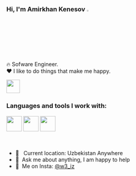 ### Hi, I'm Amirkhan Kenesov <img src="https://media.giphy.com/media/hvRJCLFzcasrR4ia7z/giphy.gif" width="3%">

🔥 Sofware Engineer. <br />
❤️ I like to do things that make me happy.


<a href="https://t.me/torexanovich1" target="_blank">
    <img src="https://i.pinimg.com/564x/37/34/0c/37340ce4ccfc4cbd4be06accb67448c7.jpg" width="35px">
    
</a>

<br />

### Languages and tools I work with:

<code><img src="https://img3.wallspic.com/crops/0/9/2/3/6/163290/163290-python_logo-python-icon-programming_language-logo-3840x2160.png" width="40px"></code>
<code><img src="https://cdn-icons-png.flaticon.com/512/121/121152.png" width="40px"></code>
<code><img src="https://www.pngmart.com/files/22/MySQL-PNG-Background-Image.png" width="40px"></code>



<br />

- 📍 &nbsp; Current location: Uzbekistan Anywhere
- 📝&nbsp; Ask me about anything, I am happy to help
- 📨&nbsp; Me on Insta: [@w3_iz](https://instagram.com/w3_iz/)
